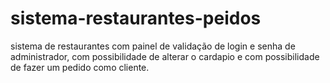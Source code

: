 # sistema-restaurantes-peidos
sistema de restaurantes com painel de validação de login e senha de administrador, com possibilidade de alterar o cardapio e com possibilidade de fazer um pedido como cliente.
